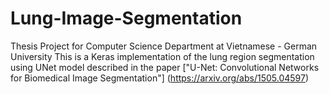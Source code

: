 # Lung-Image-Segmentation
Thesis Project for Computer Science Department at Vietnamese - German University
This is a Keras implementation of the lung region segmentation using UNet model described in the paper ["U-Net: Convolutional Networks for Biomedical Image Segmentation"] (https://arxiv.org/abs/1505.04597)
